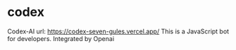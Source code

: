 # codex
Codex-AI
url: https://codex-seven-gules.vercel.app/
This is a JavaScript bot for developers. 
Integrated by Openai
